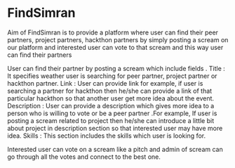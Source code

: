 # FindSimran

Aim of FindSimran is to provide a platform where user can find their peer partners, project partners, hackthon partners by simply posting a scream on our platform and interested user can vote to that scream and this way user can find their partners

User can find their partner by posting a scream which include fields .
    Title       : It specifies weather user is searching for peer partner, project partner or hackthon partner.
    Link        : User can provide link for example, if user is searching a partner for hackthon then he/she can provide a link of that particular hackthon so that another user get more idea about the event.
    Description : User can provide a description which gives more idea to a person who is willing to vote or be a peer partner .For example, If user is posting a scream related to project then he/she can introduce a little bit about project in description section so that interested user may have more idea.
    Skills      : This section includes the skills which user is looking for.
   
 Interested user can vote on a scream like a pitch and admin of scream can go through all the votes and connect to the best one.  
 
    
            
